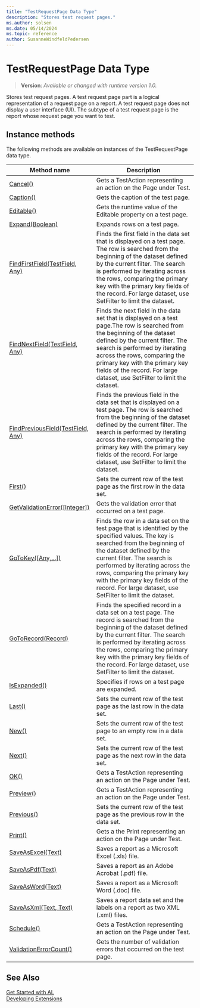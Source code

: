 ```yaml
---
title: "TestRequestPage Data Type"
description: "Stores test request pages."
ms.author: solsen
ms.date: 05/14/2024
ms.topic: reference
author: SusanneWindfeldPedersen
---
```

[//]: # (START>DO_NOT_EDIT)
[//]: # (IMPORTANT:Do not edit any of the content between here and the END>DO_NOT_EDIT.)
[//]: # (Any modifications should be made in the .xml files in the ModernDev repo.)
# TestRequestPage Data Type
> **Version**: _Available or changed with runtime version 1.0._

Stores test request pages. A test request page part is a logical representation of a request page on a report. A test request page does not display a user interface (UI). The subtype of a test request page is the report whose request page you want to test.



## Instance methods
The following methods are available on instances of the TestRequestPage data type.

|Method name|Description|
|-----------|-----------|
|[Cancel()](testrequestpage-cancel-method.md)|Gets a TestAction representing an action on the Page under Test.|
|[Caption()](testrequestpage-caption-method.md)|Gets the caption of the test page.|
|[Editable()](testrequestpage-editable-method.md)|Gets the runtime value of the Editable property on a test page.|
|[Expand(Boolean)](testrequestpage-expand-method.md)|Expands rows on a test page.|
|[FindFirstField(TestField, Any)](testrequestpage-findfirstfield-method.md)|Finds the first field in the data set that is displayed on a test page. The row is searched from the beginning of the dataset defined by the current filter. The search is performed by iterating across the rows, comparing the primary key with the primary key fields of the record. For large dataset, use SetFilter to limit the dataset.|
|[FindNextField(TestField, Any)](testrequestpage-findnextfield-method.md)|Finds the next field in the data set that is displayed on a test page.The row is searched from the beginning of the dataset defined by the current filter. The search is performed by iterating across the rows, comparing the primary key with the primary key fields of the record. For large dataset, use SetFilter to limit the dataset.|
|[FindPreviousField(TestField, Any)](testrequestpage-findpreviousfield-method.md)|Finds the previous field in the data set that is displayed on a test page. The row is searched from the beginning of the dataset defined by the current filter. The search is performed by iterating across the rows, comparing the primary key with the primary key fields of the record. For large dataset, use SetFilter to limit the dataset.|
|[First()](testrequestpage-first-method.md)|Sets the current row of the test page as the first row in the data set.|
|[GetValidationError([Integer])](testrequestpage-getvalidationerror-method.md)|Gets the validation error that occurred on a test page.|
|[GoToKey([Any,...])](testrequestpage-gotokey-method.md)|Finds the row in a data set on the test page that is identified by the specified values. The key is searched from the beginning of the dataset defined by the current filter. The search is performed by iterating across the rows, comparing the primary key with the primary key fields of the record. For large dataset, use SetFilter to limit the dataset.|
|[GoToRecord(Record)](testrequestpage-gotorecord-method.md)|Finds the specified record in a data set on a test page. The record is searched from the beginning of the dataset defined by the current filter. The search is performed by iterating across the rows, comparing the primary key with the primary key fields of the record. For large dataset, use SetFilter to limit the dataset.|
|[IsExpanded()](testrequestpage-isexpanded-method.md)|Specifies if rows on a test page are expanded.|
|[Last()](testrequestpage-last-method.md)|Sets the current row of the test page as the last row in the data set.|
|[New()](testrequestpage-new-method.md)|Sets the current row of the test page to an empty row in a data set.|
|[Next()](testrequestpage-next-method.md)|Sets the current row of the test page as the next row in the data set.|
|[OK()](testrequestpage-ok-method.md)|Gets a TestAction representing an action on the Page under Test.|
|[Preview()](testrequestpage-preview-method.md)|Gets a TestAction representing an action on the Page under Test.|
|[Previous()](testrequestpage-previous-method.md)|Sets the current row of the test page as the previous row in the data set.|
|[Print()](testrequestpage-print-method.md)|Gets a the Print representing an action on the Page under Test.|
|[SaveAsExcel(Text)](testrequestpage-saveasexcel-method.md)|Saves a report as a Microsoft Excel (.xls) file.|
|[SaveAsPdf(Text)](testrequestpage-saveaspdf-method.md)|Saves a report as an Adobe Acrobat (.pdf) file.|
|[SaveAsWord(Text)](testrequestpage-saveasword-method.md)|Saves a report as a Microsoft Word (.doc) file.|
|[SaveAsXml(Text, Text)](testrequestpage-saveasxml-method.md)|Saves a report data set and the labels on a report as two XML (.xml) files.|
|[Schedule()](testrequestpage-schedule-method.md)|Gets a TestAction representing an action on the Page under Test.|
|[ValidationErrorCount()](testrequestpage-validationerrorcount-method.md)|Gets the number of validation errors that occurred on the test page.|

[//]: # (IMPORTANT: END>DO_NOT_EDIT)
## See Also  
[Get Started with AL](../../devenv-get-started.md)  
[Developing Extensions](../../devenv-dev-overview.md)  
